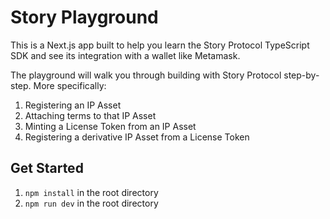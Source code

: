 # Story Playground

This is a Next.js app built to help you learn the Story Protocol TypeScript SDK and see its integration with a wallet like Metamask.

The playground will walk you through building with Story Protocol step-by-step. More specifically:

1. Registering an IP Asset
2. Attaching terms to that IP Asset
3. Minting a License Token from an IP Asset
4. Registering a derivative IP Asset from a License Token

## Get Started

1. `npm install` in the root directory
2. `npm run dev` in the root directory
